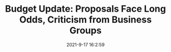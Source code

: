 ---
"title": "Budget Update: Proposals Face Long Odds, Criticism from Business Groups"
"date": "2021-9-17 16:2:59"
"feed_name": "INDUSTRYWEEK"
"feed_website": "https://www.industryweek.com/"
"feed_rss": "https://www.industryweek.com/__rss/website-scheduled-content.xml?input=%7B%22sectionAlias%22%3A%22home%22%7D"
"link": "https://www.industryweek.com/the-economy/legislation/article/21175704/budget-update-proposals-face-long-odds-criticism-from-business-groups"
"file": "_posts/2021-1-1-02c069ae0887894b15d3c0a0150a432f5d39a97a.md"
"accident": "0"
"drilling": "0"
"dead": "0"
"injured": "0"
---